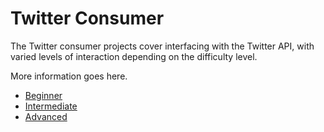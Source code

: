 # Twitter Consumer

The Twitter consumer projects cover interfacing with the Twitter API, with varied levels of interaction depending on the difficulty level.

More information goes here.

* [Beginner](1-beginner/readme.md)
* [Intermediate](2-intermediate/readme.md)
* [Advanced](3-advanced/readme.md)
